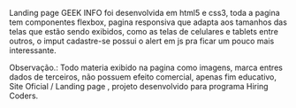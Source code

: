 Landing page GEEK INFO foi desenvolvida em html5 e css3, toda a pagina tem componentes flexbox, pagina responsiva que adapta aos tamanhos das telas que estão sendo exibidos, como as telas de celulares e tablets entre outros, o imput cadastre-se possui o alert em js pra ficar um pouco mais interessante.

Observação.:
Todo materia exibido na pagina como imagens, marca entres dados de terceiros, não possuem efeito comercial, apenas fim educativo, Site Oficial / Landing page , projeto desenvolvido para programa Hiring Coders.